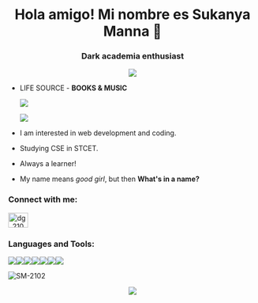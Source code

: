 <h1 align="center">Hola amigo! Mi nombre es Sukanya Manna 🖤</h1>
<h3 align="center">Dark academia enthusiast</h3>

<p align="center"><img align="center" src="https://64.media.tumblr.com/ef8bf60003843db4f385d3767c6595ac/c9bd3beb41efbe73-20/s400x600/8204f0efe944dada3a98cf44f2b6cbb6aed0ab42.gifv" /></p>

  
- LIFE SOURCE - **BOOKS  &  MUSIC**

     ![](https://64.media.tumblr.com/0739239d127378152ec2ed55b95dc9db/c9bd3beb41efbe73-99/s400x600/55e26ee79d608d7e6eba90dd053e7569731a6f4d.gifv)
     
     ![](https://64.media.tumblr.com/e6c4e95bea1d6a360ef8bdc785ad11ae/c9bd3beb41efbe73-00/s400x600/d0b8c1271100990aa315ab6545196f4b035a876e.gifv)

- I am interested in web development and coding.
- Studying CSE in STCET.
- Always a learner!
- My name means *good girl*, but then **What's in a name?**
            
            
<h3 align="left">Connect with me:</h3>
<p align="left">
<a href="https://github.com/SM-2102"><img align="center" src="https://raw.githubusercontent.com/rahuldkjain/github-profile-readme-generator/master/src/images/icons/Social/hackerrank.svg" alt="dg_2103" height="30" width="40" /></a>
</p>


<h3 align="left">Languages and Tools:</h3>
<p align="left"> <img src="https://img.icons8.com/ios-filled/50/000000/c.png"/><img src="https://img.icons8.com/ios/50/000000/java-coffee-cup-logo--v1.png"/><img src="https://img.icons8.com/fluency-systems-filled/50/000000/python.png"/><img src="https://img.icons8.com/ios-filled/50/000000/sql.png"/><img src="https://img.icons8.com/ios-filled/50/000000/javascript.png"/><img src="https://img.icons8.com/ios-filled/50/000000/html.png"/><img src="https://img.icons8.com/ios-filled/50/000000/css.png"/>

<p><img align="center" src="https://github-readme-streak-stats.herokuapp.com/?user=SM-2102&" alt="SM-2102" /></p>
  
 <p align="center"><img align="center" src="https://i.imgur.com/yPs50AN.gif" /></p> 
